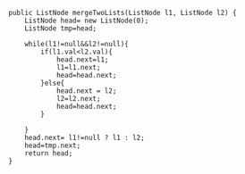     public ListNode mergeTwoLists(ListNode l1, ListNode l2) {
        ListNode head= new ListNode(0);
        ListNode tmp=head;
        
        while(l1!=null&&l2!=null){
            if(l1.val<l2.val){
                head.next=l1;
                l1=l1.next;
                head=head.next;
            }else{
                head.next = l2;
                l2=l2.next;
                head=head.next;
            }

        }
        head.next= l1!=null ? l1 : l2;
        head=tmp.next;
        return head;
    }
